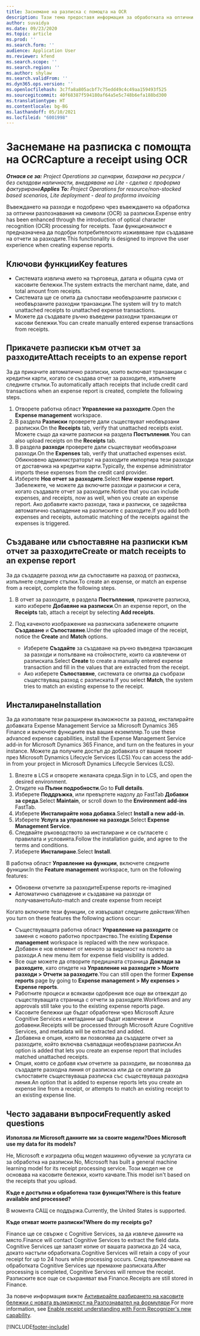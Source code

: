 ```yaml
---
title: Заснемане на разписка с помощта на OCR
description: Тази тема предоставя информация за обработката на оптични разпознавания на символи (OCR) за разписки.
author: suvaidya
ms.date: 09/23/2020
ms.topic: article
ms.prod: ''
ms.search.form: ''
audience: Application User
ms.reviewer: kfend
ms.search.scope: ''
ms.search.region: ''
ms.author: shylaw
ms.search.validFrom: ''
ms.dyn365.ops.version: ''
ms.openlocfilehash: 3c7fa8a805acbf7c75edd49c4c49aa159493f525
ms.sourcegitcommit: 40f68387f594180af64a5e5c748b6efa188bd300
ms.translationtype: HT
ms.contentlocale: bg-BG
ms.lasthandoff: 05/10/2021
ms.locfileid: "6001998"
---
```

# <a name="capture-a-receipt-using-ocr"></a><span data-ttu-id="927fc-103">Заснемане на разписка с помощта на OCR</span><span class="sxs-lookup"><span data-stu-id="927fc-103">Capture a receipt using OCR</span></span>

<span data-ttu-id="927fc-104">_**Отнася се за:** Project Operations за сценарии, базирани на ресурси / без складови наличности, внедряване на Lite - сделка с проформа фактуриране_</span><span class="sxs-lookup"><span data-stu-id="927fc-104">_**Applies To:** Project Operations for resource/non-stocked based scenarios, Lite deployment - deal to proforma invoicing_</span></span>

<span data-ttu-id="927fc-105">Въвеждането на разходи е подобрено чрез въвеждането на обработка за оптични разпознавания на символи (OCR) за разписки.</span><span class="sxs-lookup"><span data-stu-id="927fc-105">Expense entry has been enhanced through the introduction of optical character recognition (OCR) processing for receipts.</span></span> <span data-ttu-id="927fc-106">Тази функционалност е предназначена да подобри потребителското изживяване при създаване на отчети за разходите.</span><span class="sxs-lookup"><span data-stu-id="927fc-106">This functionality is designed to improve the user experience when creating expense reports.</span></span>

## <a name="key-features"></a><span data-ttu-id="927fc-107">Ключови функции</span><span class="sxs-lookup"><span data-stu-id="927fc-107">Key features</span></span>

- <span data-ttu-id="927fc-108">Системата извлича името на търговеца, датата и общата сума от касовите бележки.</span><span class="sxs-lookup"><span data-stu-id="927fc-108">The system extracts the merchant name, date, and total amount from receipts.</span></span>
- <span data-ttu-id="927fc-109">Системата ще се опита да съпостави необвързаните разписки с необвързаните разходни транзакции.</span><span class="sxs-lookup"><span data-stu-id="927fc-109">The system will try to match unattached receipts to unattached expense transactions.</span></span>
- <span data-ttu-id="927fc-110">Можете да създавате ръчно въведени разходни транзакции от касови бележки.</span><span class="sxs-lookup"><span data-stu-id="927fc-110">You can create manually entered expense transactions from receipts.</span></span>

## <a name="attach-receipts-to-an-expense-report"></a><span data-ttu-id="927fc-111">Прикачете разписки към отчет за разходите</span><span class="sxs-lookup"><span data-stu-id="927fc-111">Attach receipts to an expense report</span></span>

<span data-ttu-id="927fc-112">За да прикачите автоматично разписки, които включват транзакции с кредитни карти, когато се създава отчет за разходите, изпълнете следните стъпки.</span><span class="sxs-lookup"><span data-stu-id="927fc-112">To automatically attach receipts that include credit card transactions when an expense report is created, complete the following steps.</span></span>

  1. <span data-ttu-id="927fc-113">Отворете работна област **Управление на разходите**.</span><span class="sxs-lookup"><span data-stu-id="927fc-113">Open the **Expense management** workspace.</span></span>
  2. <span data-ttu-id="927fc-114">В раздела **Разписки** проверете дали съществуват необвързани разписки.</span><span class="sxs-lookup"><span data-stu-id="927fc-114">On the **Receipts** tab, verify that unattached receipts exist.</span></span> <span data-ttu-id="927fc-115">Можете също да качите разписки на раздела **Постъпления**.</span><span class="sxs-lookup"><span data-stu-id="927fc-115">You can also upload receipts on the **Receipts** tab.</span></span>
  3. <span data-ttu-id="927fc-116">В раздела **разходи** проверете дали съществуват необвързани разходи.</span><span class="sxs-lookup"><span data-stu-id="927fc-116">On the **Expenses** tab, verify that unattached expenses exist.</span></span> <span data-ttu-id="927fc-117">Обикновено администраторът на разходите импортира тези разходи от доставчика на кредитни карти.</span><span class="sxs-lookup"><span data-stu-id="927fc-117">Typically, the expense administrator imports these expenses from the credit card provider.</span></span>
  4. <span data-ttu-id="927fc-118">Изберете **Нов отчет за разходите**.</span><span class="sxs-lookup"><span data-stu-id="927fc-118">Select **New expense report**.</span></span> <span data-ttu-id="927fc-119">Забележете, че можете да включите разходи и разписки и сега, когато създавате отчет за разходите.</span><span class="sxs-lookup"><span data-stu-id="927fc-119">Notice that you can include expenses, and receipts, now as well, when you create an expense report.</span></span> <span data-ttu-id="927fc-120">Ако добавите както разходи, така и разписки, се задейства автоматично съвпадение на разписките с разходите.</span><span class="sxs-lookup"><span data-stu-id="927fc-120">If you add both expenses and receipts, automatic matching of the receipts against the expenses is triggered.</span></span>

## <a name="create-or-match-receipts-to-an-expense-report"></a><span data-ttu-id="927fc-121">Създаване или съпоставяне на разписки към отчет за разходите</span><span class="sxs-lookup"><span data-stu-id="927fc-121">Create or match receipts to an expense report</span></span>
<span data-ttu-id="927fc-122">За да създадете разход или да съпоставите на разход от разписка, изпълнете следните стъпки.</span><span class="sxs-lookup"><span data-stu-id="927fc-122">To create an expense, or match an expense from a receipt, complete the following steps.</span></span>

  1. <span data-ttu-id="927fc-123">В отчет за разходите, в раздела **Постъпления**, прикачете разписка, като изберете **Добавяне на разписки**.</span><span class="sxs-lookup"><span data-stu-id="927fc-123">On an expense report, on the **Receipts** tab, attach a receipt by selecting **Add receipts**.</span></span>
  2. <span data-ttu-id="927fc-124">Под каченото изображение на разписката забележете опциите **Създаване** и **Съпоставяне**.</span><span class="sxs-lookup"><span data-stu-id="927fc-124">Under the uploaded image of the receipt, notice the **Create** and **Match** options.</span></span>

      - <span data-ttu-id="927fc-125">Изберете **Създайте** за създаване на ръчно въведена транзакция за разходи и попълване на стойностите, които са извлечени от разписката.</span><span class="sxs-lookup"><span data-stu-id="927fc-125">Select **Create** to create a manually entered expense transaction and fill in the values that are extracted from the receipt.</span></span>
      - <span data-ttu-id="927fc-126">Ако изберете **Съпоставяне**, системата се опитва да съобрази съществуващ разход с разписката.</span><span class="sxs-lookup"><span data-stu-id="927fc-126">If you select **Match**, the system tries to match an existing expense to the receipt.</span></span>

## <a name="installation"></a><span data-ttu-id="927fc-127">Инсталиране</span><span class="sxs-lookup"><span data-stu-id="927fc-127">Installation</span></span>

<span data-ttu-id="927fc-128">За да използвате тези разширени възможности за разход, инсталирайте добавката Expense Management Service за Microsoft Dynamics 365 Finance и включете функциите във вашия екземпляр.</span><span class="sxs-lookup"><span data-stu-id="927fc-128">To use these advanced expense capabilities, install the Expense Management Service add-in for Microsoft Dynamics 365 Finance, and turn on the features in your instance.</span></span> <span data-ttu-id="927fc-129">Можете да получите достъп до добавката от вашия проект през Microsoft Dynamics Lifecycle Services (LCS).</span><span class="sxs-lookup"><span data-stu-id="927fc-129">You can access the add-in from your project in Microsoft Dynamics Lifecycle Services (LCS).</span></span>

1. <span data-ttu-id="927fc-130">Влезте в LCS и отворете желаната среда.</span><span class="sxs-lookup"><span data-stu-id="927fc-130">Sign in to LCS, and open the desired environment.</span></span>
2. <span data-ttu-id="927fc-131">Отидете на **Пълни подробности**.</span><span class="sxs-lookup"><span data-stu-id="927fc-131">Go to **Full details**.</span></span>
3. <span data-ttu-id="927fc-132">Изберете **Поддръжка**, или превъртете надолу до FastTab **Добавки за среда**.</span><span class="sxs-lookup"><span data-stu-id="927fc-132">Select **Maintain**, or scroll down to the **Environment add-ins** FastTab.</span></span>
4. <span data-ttu-id="927fc-133">Изберете **Инсталирайте нова добавка**.</span><span class="sxs-lookup"><span data-stu-id="927fc-133">Select **Install a new add-in**.</span></span>
5. <span data-ttu-id="927fc-134">Изберете **Услуга за управление на разходи**.</span><span class="sxs-lookup"><span data-stu-id="927fc-134">Select **Expense Management Service**.</span></span>
6. <span data-ttu-id="927fc-135">Следвайте ръководството за инсталиране и се съгласете с правилата и условията.</span><span class="sxs-lookup"><span data-stu-id="927fc-135">Follow the installation guide, and agree to the terms and conditions.</span></span>
7. <span data-ttu-id="927fc-136">Изберете **Инсталиране**.</span><span class="sxs-lookup"><span data-stu-id="927fc-136">Select **Install**.</span></span>

<span data-ttu-id="927fc-137">В работна област **Управление на функции**, включете следните функции:</span><span class="sxs-lookup"><span data-stu-id="927fc-137">In the **Feature management** workspace, turn on the following features:</span></span>

- <span data-ttu-id="927fc-138">Обновени отчетите за разходите</span><span class="sxs-lookup"><span data-stu-id="927fc-138">Expense reports re-imagined</span></span>
- <span data-ttu-id="927fc-139">Автоматично съвпадение и създаване на разходи от получаването</span><span class="sxs-lookup"><span data-stu-id="927fc-139">Auto-match and create expense from receipt</span></span>

<span data-ttu-id="927fc-140">Когато включите тези функции, се извършват следните действия:</span><span class="sxs-lookup"><span data-stu-id="927fc-140">When you turn on these features the following actions occur:</span></span>

- <span data-ttu-id="927fc-141">Съществуващата работна област **Управление на разходите** се заменя с новото работно пространство.</span><span class="sxs-lookup"><span data-stu-id="927fc-141">The existing **Expense management** workspace is replaced with the new workspace.</span></span>
- <span data-ttu-id="927fc-142">Добавен е нов елемент от менюто за видимост на полето за разходи.</span><span class="sxs-lookup"><span data-stu-id="927fc-142">A new menu item for expense field visibility is added.</span></span>
- <span data-ttu-id="927fc-143">Все още можете да отворите предишната страница **Доклади за разходите**, като отидете на **Управление на разходите > Моите разходи > Отчети за разходите**.</span><span class="sxs-lookup"><span data-stu-id="927fc-143">You can still open the former **Expense reports** page by going to **Expense management > My expenses > Expense reports**.</span></span>
- <span data-ttu-id="927fc-144">Работните процеси и всякакви одобрения все още ви отвеждат до съществуващата страница с отчети за разходите.</span><span class="sxs-lookup"><span data-stu-id="927fc-144">Workflows and any approvals still take you to the existing expense reports page.</span></span>
- <span data-ttu-id="927fc-145">Касовите бележки ще бъдат обработени чрез Microsoft Azure Cognitive Services и метаданни ще бъдат извлечени и добавени.</span><span class="sxs-lookup"><span data-stu-id="927fc-145">Receipts will be processed through Microsoft Azure Cognitive Services, and metadata will be extracted and added.</span></span>
- <span data-ttu-id="927fc-146">Добавена е опция, която ви позволява да създадете отчет за разходите, който включва съвпадащи необвързани разписки.</span><span class="sxs-lookup"><span data-stu-id="927fc-146">An option is added that lets you create an expense report that includes matched unattached receipts.</span></span>
- <span data-ttu-id="927fc-147">Опция, която се добавя към отчетите за разходите, ви позволява да създадете разходна линия от разписка или да се опитате да съпоставите съществуваща разписка със съществуваща разходна линия.</span><span class="sxs-lookup"><span data-stu-id="927fc-147">An option that is added to expense reports lets you create an expense line from a receipt, or attempts to match an existing receipt to an existing expense line.</span></span>

## <a name="frequently-asked-questions"></a><span data-ttu-id="927fc-148">Често задавани въпроси</span><span class="sxs-lookup"><span data-stu-id="927fc-148">Frequently asked questions</span></span>

<span data-ttu-id="927fc-149">**Използва ли Microsoft данните ми за своите модели?**</span><span class="sxs-lookup"><span data-stu-id="927fc-149">**Does Microsoft use my data for its models?**</span></span>

<span data-ttu-id="927fc-150">Не, Microsoft е изградила общ модел машинно обучение за услугата си за обработка на разписки.</span><span class="sxs-lookup"><span data-stu-id="927fc-150">No, Microsoft has built a general machine learning model for its receipt processing service.</span></span> <span data-ttu-id="927fc-151">Този модел не се основава на касовите бележки, които качвате.</span><span class="sxs-lookup"><span data-stu-id="927fc-151">This model isn't based on the receipts that you upload.</span></span>

<span data-ttu-id="927fc-152">**Къде е достъпна и обработена тази функция?**</span><span class="sxs-lookup"><span data-stu-id="927fc-152">**Where is this feature available and processed?**</span></span>

<span data-ttu-id="927fc-153">В момента САЩ се поддържа.</span><span class="sxs-lookup"><span data-stu-id="927fc-153">Currently, the United States is supported.</span></span>

<span data-ttu-id="927fc-154">**Къде отиват моите разписки?**</span><span class="sxs-lookup"><span data-stu-id="927fc-154">**Where do my receipts go?**</span></span>

<span data-ttu-id="927fc-155">Finance ще се свърже с Cognitive Services, за да извлече данните на място.</span><span class="sxs-lookup"><span data-stu-id="927fc-155">Finance will contact Cognitive Services to extract the field data.</span></span> <span data-ttu-id="927fc-156">Cognitive Services ще запазят копие от вашата разписка до 24 часа, докато настъпи обработката.</span><span class="sxs-lookup"><span data-stu-id="927fc-156">Cognitive Services will retain a copy of your receipt for up to 24 hours while processing occurs.</span></span> <span data-ttu-id="927fc-157">След приключване на обработката Cognitive Services ще премахне разписката.</span><span class="sxs-lookup"><span data-stu-id="927fc-157">After processing is completed, Cognitive Services will remove the receipt.</span></span> <span data-ttu-id="927fc-158">Разписките все още се съхраняват във Finance.</span><span class="sxs-lookup"><span data-stu-id="927fc-158">Receipts are still stored in Finance.</span></span>

<span data-ttu-id="927fc-159">За повече информация вижте [Активирайте разбирането на касовите бележки с новата възможност на Разпознавател на формуляри](https://azure.microsoft.com/blog/enable-receipt-understanding-with-form-recognizer-s-new-capability/).</span><span class="sxs-lookup"><span data-stu-id="927fc-159">For more information, see [Enable receipt understanding with Form Recognizer's new capability](https://azure.microsoft.com/blog/enable-receipt-understanding-with-form-recognizer-s-new-capability/).</span></span>


[!INCLUDE[footer-include](../includes/footer-banner.md)]
